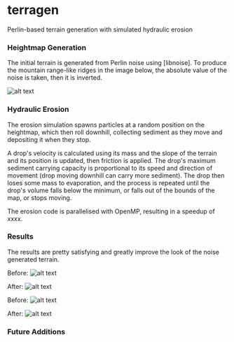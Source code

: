 # terragen
Perlin-based terrain generation with simulated hydraulic erosion

### Heightmap Generation
The initial terrain is generated from Perlin noise using [libnoise]. To produce the mountain range-like ridges in the image below, the absolute value of the noise is taken, then it is inverted.

![alt text](https://github.com/molonepa/terragen/raw/master/assets/noisemap.png "Ridged Perlin Noise")

### Hydraulic Erosion
The erosion simulation spawns particles at a random position on the heightmap, which then roll downhill, collecting sediment as they move and depositing it when they stop.

A drop's velocity is calculated using its mass and the slope of the terrain and its position is updated, then friction is applied. The drop's maximum sediment carrying capacity is proportional to its speed and direction of movement (drop moving downhill can carry more sediment). The drop then loses some mass to evaporation, and the process is repeated until the drop's volume falls below the minimum, or falls out of the bounds of the map, or stops moving.

The erosion code is parallelised with OpenMP, resulting in a speedup of xxxx.

### Results
The results are pretty satisfying and greatly improve the look of the noise generated terrain.

Before:
![alt text](https://github.com/molonepa/terragen/raw/master/assets/before1.png "Before")

After:
![alt text](https://github.com/molonepa/terragen/raw/master/assets/after1.png "After ~1 million simulated particles")

Before:
![alt text](https://github.com/molonepa/terragen/raw/master/assets/before2.png "Before")

After:
![alt text](https://github.com/molonepa/terragen/raw/master/assets/after2.png "After ~1 million simulated particles")


### Future Additions

[linoise]: http://libnoise.sourceforge.net/index.html
